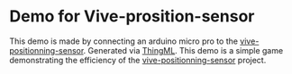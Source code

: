 # Demo for Vive-prosition-sensor


This demo is made by connecting an arduino micro pro to  the [vive-positionning-sensor](https://github.com/SINTEF-9012/vive-position-sensor/). Generated via [ThingML](https://github.com/TelluIoT/ThingML).
This demo is a simple game demonstrating the efficiency of the [vive-positionning-sensor](https://github.com/SINTEF-9012/vive-position-sensor/) project.
